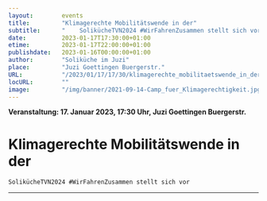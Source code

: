 ```yaml
---
layout:        events
title:         "Klimagerechte Mobilitätswende in der"
subtitle:      "	SolikücheTVN2024 #WirFahrenZusammen stellt sich vor"
date:          2023-01-17T17:30:00+01:00
etime:         2023-01-17T22:00:00+01:00
publishdate:   2023-01-16T00:00:00+01:00
author:        "Soliküche im Juzi"
place:         "Juzi Goettingen Buergerstr."
URL:           "/2023/01/17/17/30/klimagerechte_mobilitaetswende_in_der"
locURL:        ""
image:         "/img/banner/2021-09-14-Camp_fuer_Klimagerechtigkeit.jpg"
---
```


**Veranstaltung: 17. Januar 2023, 17:30 Uhr, Juzi Goettingen Buergerstr.**

Klimagerechte Mobilitätswende in der
===========

	SolikücheTVN2024 #WirFahrenZusammen stellt sich vor
-----------
